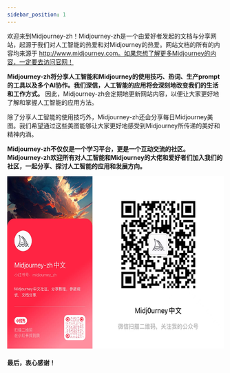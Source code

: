 ```yaml
---
sidebar_position: 1
---
```


欢迎来到Midjourney-zh！Midjourney-zh是一个由爱好者发起的文档与分享网站，起源于我们对人工智能的热爱和对Midjourney的热爱。网站文档的所有的内容均来源于 http://www.midjourney.com。如果您想了解更多Midjourney的内容，一定要去访问官网！

__Midjourney-zh将分享人工智能和Midjourney的使用技巧、热词、生产prompt的工具以及多个AI协作。我们深信，人工智能的应用将会深刻地改变我们的生活和工作方式。__ 因此，Midjourney-zh会定期地更新网站内容，以便让大家更好地了解和掌握人工智能的应用方法。

除了分享人工智能的使用技巧外，Midjourney-zh还会分享每日Midjourney美图。我们希望通过这些美图能够让大家更好地感受到Midjourney所传递的美好和精神内涵。

__Midjourney-zh不仅仅是一个学习平台，更是一个互动交流的社区。Midjourney-zh欢迎所有对人工智能和Midjourney的大佬和爱好者们加入我们的社区，一起分享、探讨人工智能的应用和发展方向。__

<div style="text-align: center">
<td ><img src="../static/img/ewm.jpg"  height="400"  /></td>
</div>
 
####  最后，衷心感谢！
